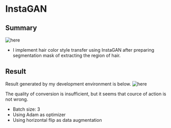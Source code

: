# InstaGAN

## Summary
![here](https://github.com/SerialLain3170/Style-Transfer/blob/master/InstaGAN/newwork.png)

- I implement hair color style transfer using InstaGAN after preparing segmentation mask of extracting the region of hair.

## Result
Result generated by my development environment is below.
![here](https://github.com/SerialLain3170/Style-Transfer/blob/master/InstaGAN/result.png)

The quality of conversion is insufficient, but it seems that cource of action is not wrong.

- Batch size: 3
- Using Adam as optimizer
- Using horizontal flip as data augmentation
